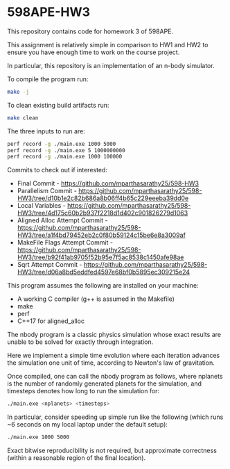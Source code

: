 # 598APE-HW3

This repository contains code for homework 3 of 598APE.

This assignment is relatively simple in comparison to HW1 and HW2 to ensure you have enough time to work on the course project.

In particular, this repository is an implementation of an n-body simulator.

To compile the program run:
```bash
make -j
```

To clean existing build artifacts run:
```bash
make clean
```

The three inputs to run are:
```bash
perf record -g ./main.exe 1000 5000
perf record -g ./main.exe 5 1000000000
perf record -g ./main.exe 1000 100000
```

Commits to check out if interested:
* Final Commit - https://github.com/mparthasarathy25/598-HW3
* Parallelism Commit - https://github.com/mparthasarathy25/598-HW3/tree/d10b1e2c82b686a8b06ff4b65c229eeeba39dd0e
* Local Variables - https://github.com/mparthasarathy25/598-HW3/tree/4d175c60b2b937f2218d1d402c901826279d1063
* Aligned Alloc Attempt Commit - https://github.com/mparthasarathy25/598-HW3/tree/a1f4bd79452eb2c0f80b59124c15be6e8a3009af
* MakeFile Flags Attempt Commit - https://github.com/mparthasarathy25/598-HW3/tree/b92f41ab9705f52b95e7f5ac8538c1450afe98ae
* Sqrt Attempt Commit - https://github.com/mparthasarathy25/598-HW3/tree/d06a8bd5eddfed4597e68bf0b5895ec309215e24


This program assumes the following are installed on your machine:
* A working C compiler (g++ is assumed in the Makefile)
* make
* perf
* C++17 for aligned_alloc

The nbody program is a classic physics simulation whose exact results are unable to be solved for exactly through integration.

Here we implement a simple time evolution where each iteration advances the simulation one unit of time, according to Newton's law of gravitation.

Once compiled, one can call the nbody program as follows, where nplanets is the number of randomly generated planets for the simulation, and timesteps denotes how long to run the simulation for:
```bash
./main.exe <nplanets> <timesteps>
```

In particular, consider speeding up simple run like the following (which runs ~6 seconds on my local laptop under the default setup):
```bash
./main.exe 1000 5000
```

Exact bitwise reproducibility is not required, but approximate correctness (within a reasonable region of the final location).
